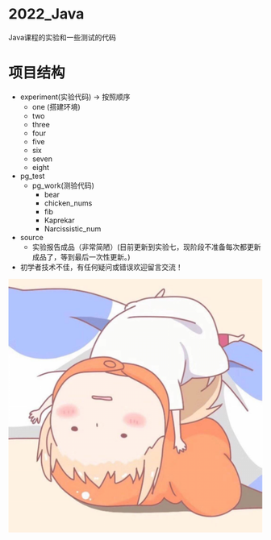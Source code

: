 # 2022_Java
Java课程的实验和一些测试的代码
# 项目结构
  + experiment(实验代码) -> 按照顺序 
    + one (搭建环境)
    + two 
    + three
    + four
    + five
    + six
    + seven
    + eight
  + pg_test
    + pg_work(测验代码)
        + bear
        + chicken_nums
        + fib
        + Kaprekar
        + Narcissistic_num
  + source
     +  实验报告成品（非常简陋）(目前更新到实验七，现阶段不准备每次都更新成品了，等到最后一次性更新。)
  + 初学者技术不佳，有任何疑问或错误欢迎留言交流！

  ![img.png](img.png)
